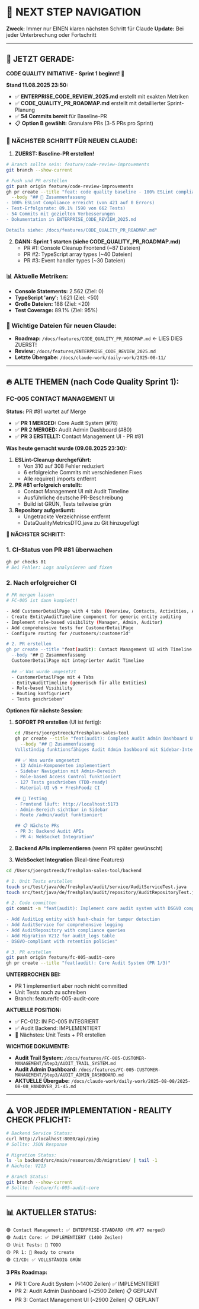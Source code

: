 # 🧭 NEXT STEP NAVIGATION

**Zweck:** Immer nur EINEN klaren nächsten Schritt für Claude
**Update:** Bei jeder Unterbrechung oder Fortschritt

---

## 🎯 JETZT GERADE:

**CODE QUALITY INITIATIVE - Sprint 1 beginnt! 🚀**

**Stand 11.08.2025 23:50:**
- ✅ **ENTERPRISE_CODE_REVIEW_2025.md** erstellt mit exakten Metriken
- ✅ **CODE_QUALITY_PR_ROADMAP.md** erstellt mit detaillierter Sprint-Planung
- ✅ **54 Commits bereit** für Baseline-PR
- 📋 **Option B gewählt:** Granulare PRs (3-5 PRs pro Sprint)

### 🚨 NÄCHSTER SCHRITT FÜR NEUEN CLAUDE:

1. **ZUERST: Baseline-PR erstellen!**
```bash
# Branch sollte sein: feature/code-review-improvements
git branch --show-current

# Push und PR erstellen
git push origin feature/code-review-improvements
gh pr create --title "feat: code quality baseline - 100% ESLint compliance" \
  --body "## 🎯 Zusammenfassung
- 100% ESLint Compliance erreicht (von 421 auf 0 Errors)
- Test-Erfolgsrate: 89.1% (590 von 662 Tests)
- 54 Commits mit gezielten Verbesserungen
- Dokumentation in ENTERPRISE_CODE_REVIEW_2025.md

Details siehe: /docs/features/CODE_QUALITY_PR_ROADMAP.md"
```

2. **DANN: Sprint 1 starten (siehe CODE_QUALITY_PR_ROADMAP.md)**
   - PR #1: Console Cleanup Frontend (~87 Dateien)
   - PR #2: TypeScript array types (~40 Dateien)  
   - PR #3: Event handler types (~30 Dateien)

### 📊 Aktuelle Metriken:
- **Console Statements:** 2.562 (Ziel: 0)
- **TypeScript 'any':** 1.621 (Ziel: <50)
- **Große Dateien:** 188 (Ziel: <20)
- **Test Coverage:** 89.1% (Ziel: 95%)

### 📍 Wichtige Dateien für neuen Claude:
- **Roadmap:** `/docs/features/CODE_QUALITY_PR_ROADMAP.md` ← LIES DIES ZUERST!
- **Review:** `/docs/features/ENTERPRISE_CODE_REVIEW_2025.md`
- **Letzte Übergabe:** `/docs/claude-work/daily-work/2025-08-11/`

---

## 🔥 ALTE THEMEN (nach Code Quality Sprint 1):

### FC-005 CONTACT MANAGEMENT UI
**Status:** PR #81 wartet auf Merge
- ✅ **PR 1 MERGED:** Core Audit System (#78)
- ✅ **PR 2 MERGED:** Audit Admin Dashboard (#80)
- ✅ **PR 3 ERSTELLT:** Contact Management UI - PR #81

**Was heute gemacht wurde (09.08.2025 23:30):**
1. **ESLint-Cleanup durchgeführt:**
   - Von 310 auf 308 Fehler reduziert
   - 6 erfolgreiche Commits mit verschiedenen Fixes
   - Alle require() imports entfernt
2. **PR #81 erfolgreich erstellt:**
   - Contact Management UI mit Audit Timeline
   - Ausführliche deutsche PR-Beschreibung
   - Build ist GRÜN, Tests teilweise grün
3. **Repository aufgeräumt:**
   - Ungetrackte Verzeichnisse entfernt
   - DataQualityMetricsDTO.java zu Git hinzugefügt

**🚀 NÄCHSTER SCHRITT:**

### 1. CI-Status von PR #81 überwachen
```bash
gh pr checks 81
# Bei Fehler: Logs analysieren und fixen
```

### 2. Nach erfolgreicher CI
```bash
# PR mergen lassen
# FC-005 ist dann komplett!

- Add CustomerDetailPage with 4 tabs (Overview, Contacts, Activities, Audit)
- Create EntityAuditTimeline component for generic entity auditing
- Implement role-based visibility (Manager, Admin, Auditor)
- Add comprehensive tests for CustomerDetailPage
- Configure routing for /customers/:customerId"

# 2. PR erstellen
gh pr create --title "feat(audit): Contact Management UI with Timeline (PR 3/3)" \
  --body "## 🎯 Zusammenfassung
  CustomerDetailPage mit integrierter Audit Timeline
  
  ## ✅ Was wurde umgesetzt
  - CustomerDetailPage mit 4 Tabs
  - EntityAuditTimeline (generisch für alle Entities)
  - Role-based Visibility
  - Routing konfiguriert
  - Tests geschrieben"
```

**Optionen für nächste Session:**
1. **SOFORT PR erstellen** (UI ist fertig):
   ```bash
   cd /Users/joergstreeck/freshplan-sales-tool
   gh pr create --title "feat(audit): Complete Audit Admin Dashboard UI with Navigation (PR 2/3)" \
     --body "## 🎯 Zusammenfassung
   Vollständig funktionsfähiges Audit Admin Dashboard mit Sidebar-Integration.
   
   ## ✅ Was wurde umgesetzt
   - 12 Admin-Komponenten implementiert
   - Sidebar Navigation mit Admin-Bereich
   - Role-based Access Control funktioniert
   - 127 Tests geschrieben (TDD-ready)
   - Material-UI v5 + FreshFoodz CI
   
   ## 🧪 Testing
   - Frontend läuft: http://localhost:5173
   - Admin-Bereich sichtbar in Sidebar
   - Route /admin/audit funktioniert
   
   ## 📋 Nächste PRs
   - PR 3: Backend Audit APIs
   - PR 4: WebSocket Integration"
   ```

2. **Backend APIs implementieren** (wenn PR später gewünscht)
3. **WebSocket Integration** (Real-time Features)

```bash
cd /Users/joergstreeck/freshplan-sales-tool/backend

# 1. Unit Tests erstellen
touch src/test/java/de/freshplan/audit/service/AuditServiceTest.java
touch src/test/java/de/freshplan/audit/repository/AuditRepositoryTest.java

# 2. Code committen
git commit -m "feat(audit): Implement core audit system with DSGVO compliance

- Add AuditLog entity with hash-chain for tamper detection
- Add AuditService for comprehensive logging
- Add AuditRepository with compliance queries
- Add Migration V212 for audit_logs table
- DSGVO-compliant with retention policies"

# 3. PR erstellen
git push origin feature/fc-005-audit-core
gh pr create --title "feat(audit): Core Audit System (PR 1/3)"
```

**UNTERBROCHEN BEI:**
- PR 1 implementiert aber noch nicht committed
- Unit Tests noch zu schreiben
- Branch: feature/fc-005-audit-core

**AKTUELLE POSITION:**
- ✅ FC-012: IN FC-005 INTEGRIERT
- ✅ Audit Backend: IMPLEMENTIERT
- 🎯 Nächstes: Unit Tests + PR erstellen

**WICHTIGE DOKUMENTE:**
- **Audit Trail System:** `/docs/features/FC-005-CUSTOMER-MANAGEMENT/Step3/AUDIT_TRAIL_SYSTEM.md`
- **Audit Admin Dashboard:** `/docs/features/FC-005-CUSTOMER-MANAGEMENT/Step3/AUDIT_ADMIN_DASHBOARD.md`
- **AKTUELLE Übergabe:** `/docs/claude-work/daily-work/2025-08-08/2025-08-08_HANDOVER_21-45.md`

---

## ⚠️ VOR JEDER IMPLEMENTATION - REALITY CHECK PFLICHT:
```bash
# Backend Service Status:
curl http://localhost:8080/api/ping
# Sollte: JSON Response

# Migration Status:
ls -la backend/src/main/resources/db/migration/ | tail -1
# Nächste: V213

# Branch Status:
git branch --show-current
# Sollte: feature/fc-005-audit-core
```

---

## 📊 AKTUELLER STATUS:
```
🟢 Contact Management: ✅ ENTERPRISE-STANDARD (PR #77 merged)
🟢 Audit Core: ✅ IMPLEMENTIERT (1400 Zeilen)
🟡 Unit Tests: 🔄 TODO
🟡 PR 1: 🔄 Ready to create
🟢 CI/CD: ✅ VOLLSTÄNDIG GRÜN
```

**3 PRs Roadmap:**
- PR 1: Core Audit System (~1400 Zeilen) ✅ IMPLEMENTIERT
- PR 2: Audit Admin Dashboard (~2500 Zeilen) 📋 GEPLANT
- PR 3: Contact Management UI (~2900 Zeilen) 📋 GEPLANT